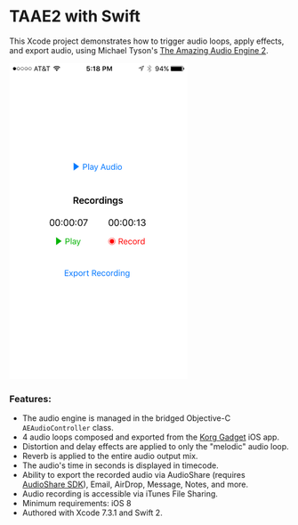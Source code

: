 # TAAE2 with Swift

This Xcode project demonstrates how to trigger audio loops, apply effects, and export audio, using Michael Tyson's [The Amazing Audio Engine 2](https://github.com/TheAmazingAudioEngine/TheAmazingAudioEngine2).

<img src="assets/screenshot.png" width="320" height="568" alt="Screenshot for TAAE2 app." />

### Features:

* The audio engine is managed in the bridged Objective-C `AEAudioController` class.
* 4 audio loops composed and exported from the [Korg Gadget](https://itunes.apple.com/us/app/korg-gadget/id791077159?mt=8&at=10l3KX&ct=github-gadget) iOS app.
* Distortion and delay effects are applied to only the "melodic" audio loop.
* Reverb is applied to the entire audio output mix.
* The audio's time in seconds is displayed in timecode.
* Ability to export the recorded audio via AudioShare (requires [AudioShare SDK](https://github.com/lijon/AudioShareSDK)), Email, AirDrop, Message, Notes, and more.
* Audio recording is accessible via iTunes File Sharing.
* Minimum requirements: iOS 8
* Authored with Xcode 7.3.1 and Swift 2.
